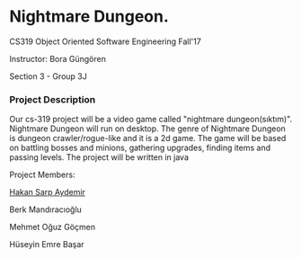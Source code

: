 


# Nightmare Dungeon.

CS319 Object Oriented Software Engineering Fall'17

Instructor: Bora Güngören

Section 3 - Group 3J

### Project Description

Our cs-319 project will be a video game called "nightmare dungeon(sıktım)". 
Nightmare Dungeon will run on desktop. The genre of Nightmare Dungeon is dungeon crawler/rogue-like and it is a 2d game. 
The game will be based on battling bosses and minions, gathering upgrades, finding items and passing levels. 
The project will be written in java

Project Members:

[Hakan Sarp Aydemir](https://github.com/hsarpaydemir)

Berk Mandıracıoğlu

Mehmet Oğuz Göçmen

Hüseyin Emre Başar
